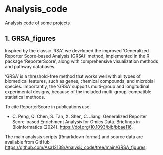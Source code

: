 # Analysis_code
 Analysis code of some projects

## 1. GRSA_figures

Inspired by the classic ‘RSA’, we developed the improved ‘Generalized Reporter Score-based Analysis (GRSA)’ method, implemented in the R package ‘ReporterScore’, along with comprehensive visualization methods and pathway databases.

‘GRSA’ is a threshold-free method that works well with all types of biomedical features, such as genes, chemical compounds, and microbial species. Importantly, the ‘GRSA’ supports multi-group and longitudinal experimental designs, because of the included multi-group-compatible statistical methods.

To cite ReporterScore in publications use:

- C. Peng, Q. Chen, S. Tan, X. Shen, C. Jiang, Generalized Reporter Score-based Enrichment Analysis for Omics Data. Briefings in Bioinformatics (2024). https://doi.org/10.1093/bib/bbae116.

The main analysis scripts (Rmarkdown format) and source data are available from GitHub <https://github.com/Asa12138/Analysis_code/tree/main/GRSA_figures>.